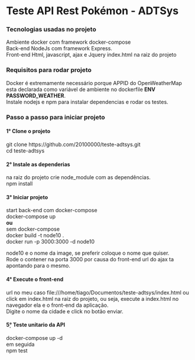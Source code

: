 <h1>Teste API Rest Pokémon - ADTSys</h1>

<h3>Tecnologias usadas no projeto</h3>
Ambiente docker com framework docker-compose<br/>
Back-end NodeJs com framework Express.<br/>
Front-end Html, javascript, ajax e Jquery index.html na raiz do projeto

<h3>Requisitos para rodar projeto</h3>
Docker é extremamente necessário porque APPID do OpenWeatherMap
 esta declarada como variável de ambiente no dockerfile <strong>ENV PASSWORD_WEATHER</strong>.<br/>
 Instale nodejs e npm para instalar dependencias e rodar os testes.

<h3>Passo a passo para iniciar projeto 
<h4>1° Clone o projeto</h4> 
git clone https://github.com/20100000/teste-adtsys.git<br/>
cd teste-adtsys
<h4>2° Instale as dependerias</h4>  
na raiz do projeto
crie node_module com as dependências.<br/>
npm install

<h4>3° Iniciar projeto</h4>
start back-end com docker-compose <br/>
docker-compose up<br/>
<strong>ou</strong><br/>
sem docker-compose<br/>
docker build -t node10 . <br/>
docker run -p 3000:3000 -d node10<br/>

node10 e o nome da image, se preferir coloque o nome que quiser.<br/>
Rode o contener na porta 3000 por causa do front-end url do ajax ta apontando para o mesmo.<br/>

<h4>4° Execute o front-end</h4>
url no meu caso file:///home/tiago/Documentos/teste-adtsys/index.html ou
click em index.html na raiz do projeto, ou seja, execute a index.html no navegador ela e o front-end da aplicação.<br/>
Digite o nome da cidade e click no botão enviar.


<h4>5̣° Teste unitario da API</h4>
docker-compose up -d<br/>
em seguida<br>
npm test